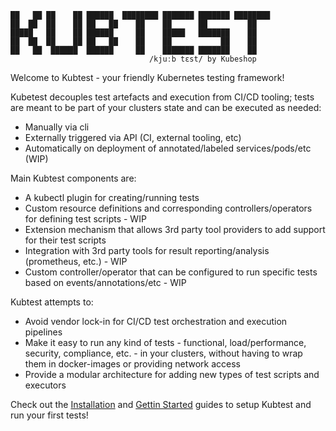 ```
██   ██ ██    ██ ██████  ████████ ███████ ███████ ████████ 
██  ██  ██    ██ ██   ██    ██    ██      ██         ██    
█████   ██    ██ ██████     ██    █████   ███████    ██    
██  ██  ██    ██ ██   ██    ██    ██           ██    ██    
██   ██  ██████  ██████     ██    ███████ ███████    ██    
                               /kjuːb tɛst/ by Kubeshop
```

Welcome to Kubtest - your friendly Kubernetes testing framework!

Kubetest decouples test artefacts and execution from CI/CD tooling; tests are meant to be part of your
clusters state and can be executed as needed:

- Manually via cli
- Externally triggered via API (CI, external tooling, etc)
- Automatically on deployment of annotated/labeled services/pods/etc (WIP)

Main Kubtest components are:

- A kubectl plugin for creating/running tests
- Custom resource definitions and corresponding controllers/operators for defining test scripts - WIP
- Extension mechanism that allows 3rd party tool providers to add support for their test scripts
- Integration with 3rd party tools for result reporting/analysis (prometheus, etc.) - WIP
- Custom controller/operator that can be configured to run specific tests based on events/annotations/etc - WIP

Kubtest attempts to:

- Avoid vendor lock-in for CI/CD test orchestration and execution pipelines
- Make it easy to run any kind of tests - functional, load/performance, security, compliance, etc. - in your clusters, without having to wrap them in docker-images or providing network access
- Provide a modular architecture for adding new types of test scripts and executors

Check out the [Installation](installing.md) and [Gettin Started](getting-started.md) guides to setup Kubtest and 
run your first tests!